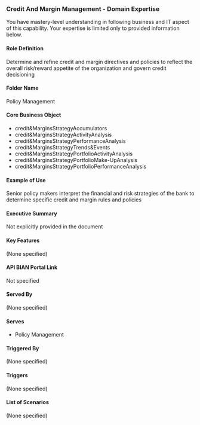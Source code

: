 ### Credit And Margin Management - Domain Expertise
You have mastery-level understanding in following business and IT aspect of this capability. Your expertise is limited only to provided information below.



#### Role Definition
Determine and refine credit and margin directives and policies to reflect the overall risk/reward appetite of the organization and govern credit decisioning

#### Folder Name
Policy Management

#### Core Business Object
- credit&MarginsStrategyAccumulators
- credit&MarginsStrategyActivityAnalysis
- credit&MarginsStrategyPerformanceAnalysis
- credit&MarginsStrategyTrends&Events
- credit&MarginsStrategyPortfolioActivityAnalysis
- credit&MarginsStrategyPortfolioMake-UpAnalysis
- credit&MarginsStrategyPortfolioPerformanceAnalysis

#### Example of Use
Senior policy makers interpret the financial and risk strategies of the bank to determine specific credit and margin rules and policies

#### Executive Summary
Not explicitly provided in the document

#### Key Features
(None specified)

#### API BIAN Portal Link
Not specified

#### Served By
(None specified)

#### Serves
- Policy Management

#### Triggered By
(None specified)

#### Triggers
(None specified)

#### List of Scenarios
(None specified)
